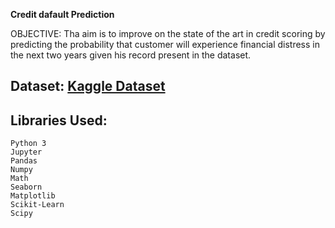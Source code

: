 **Credit dafault Prediction**

OBJECTIVE: Tha aim is to improve on the state of the art in credit scoring by predicting the probability that customer will experience financial distress in the next two years given his record present in the dataset.

## Dataset: [Kaggle Dataset](https://www.kaggle.com/c/GiveMeSomeCredit/data)

## Libraries Used:
```
Python 3
Jupyter
Pandas
Numpy
Math
Seaborn
Matplotlib
Scikit-Learn
Scipy
```
